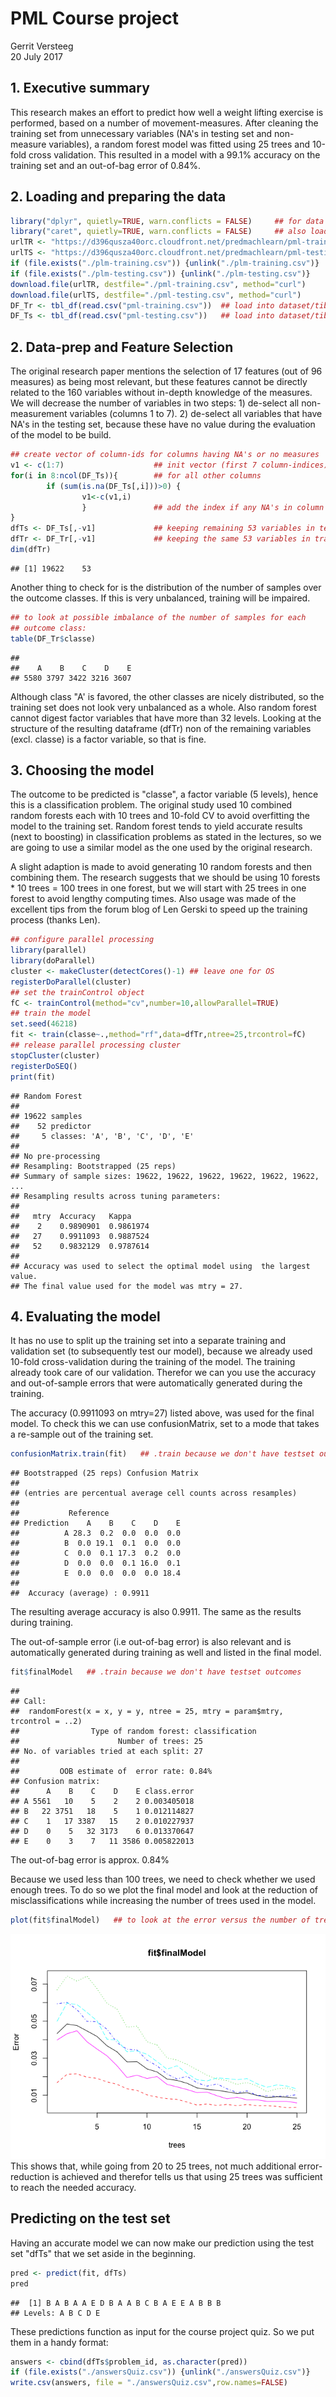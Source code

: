 # PML Course project
Gerrit Versteeg  
20 July 2017  



## 1. Executive summary
This research makes an effort to predict how well a weight lifting exercise is performed, based on a number of movement-measures. After cleaning the training set from unnecessary variables (NA's in testing set and non-measure variables), a random forest model was fitted using 25 trees and 10-fold cross validation. This resulted in a model with a 99.1% accuracy on the training set and an out-of-bag error of 0.84%.

## 2. Loading and preparing the data

```r
library("dplyr", quietly=TRUE, warn.conflicts = FALSE)     ## for data prep
library("caret", quietly=TRUE, warn.conflicts = FALSE)     ## also loads ggplot2
urlTR <- "https://d396qusza40orc.cloudfront.net/predmachlearn/pml-training.csv"
urlTS <- "https://d396qusza40orc.cloudfront.net/predmachlearn/pml-testing.csv"
if (file.exists("./plm-training.csv")) {unlink("./plm-training.csv")}
if (file.exists("./plm-testing.csv")) {unlink("./plm-testing.csv")}
download.file(urlTR, destfile="./pml-training.csv", method="curl")
download.file(urlTS, destfile="./pml-testing.csv", method="curl")
DF_Tr <- tbl_df(read.csv("pml-training.csv"))  ## load into dataset/tibble
DF_Ts <- tbl_df(read.csv("pml-testing.csv"))   ## load into dataset/tibble
```

## 2. Data-prep and Feature Selection
The original research paper mentions the selection of 17 features (out of 96 measures) as being most relevant, but these features cannot be directly related to the 160 variables without in-depth knowledge of the measures. We will decrease the number of variables in two steps: 1) de-select all non-measurement variables (columns 1 to 7). 2) de-select all variables that have NA's in the testing set, because these have no value during the evaluation of the model to be build.

```r
## create vector of column-ids for columns having NA's or no measures
v1 <- c(1:7)                    ## init vector (first 7 column-indices)
for(i in 8:ncol(DF_Ts)){        ## for all other columns
        if (sum(is.na(DF_Ts[,i]))>0) {
                v1<-c(v1,i)
                }               ## add the index if any NA's in column
}
dfTs <- DF_Ts[,-v1]             ## keeping remaining 53 variables in testset
dfTr <- DF_Tr[,-v1]             ## keeping the same 53 variables in trainset
dim(dfTr)
```

```
## [1] 19622    53
```

Another thing to check for is the distribution of the number of samples over the outcome classes. If this is very unbalanced, training will be impaired. 

```r
## to look at possible imbalance of the number of samples for each
## outcome class:
table(DF_Tr$classe)
```

```
## 
##    A    B    C    D    E 
## 5580 3797 3422 3216 3607
```
Although class "A' is favored, the other classes are nicely distributed, so the training set does not look very unbalanced as a whole.
Also random forest cannot digest factor variables that have more than 32 levels. Looking at the structure of the resulting dataframe (dfTr) non of the remaining variables (excl. classe) is a factor variable, so that is fine.

## 3. Choosing the model
The outcome to be predicted is "classe", a factor variable (5 levels), hence this is a classification problem. The original study used 10 combined random forests each with 10 trees and 10-fold CV to avoid overfitting the model to the training set. Random forest tends to yield accurate results (next to boosting) in classification problems as stated in the lectures, so we are going to use a similar model as the one used by the original research.

A slight adaption is made to avoid generating 10 random forests and then combining them. The research suggests that we should be using 10 forests * 10 trees = 100 trees in one forest, but we will start with 25 trees in one forest to avoid lengthy computing times. Also usage was made of the excellent tips from the forum blog of Len Gerski to speed up the training process (thanks Len).


```r
## configure parallel processing
library(parallel)
library(doParallel)
cluster <- makeCluster(detectCores()-1) ## leave one for OS
registerDoParallel(cluster)
## set the trainControl object
fC <- trainControl(method="cv",number=10,allowParallel=TRUE)
## train the model
set.seed(46218)
fit <- train(classe~.,method="rf",data=dfTr,ntree=25,trcontrol=fC)
## release parallel processing cluster
stopCluster(cluster)
registerDoSEQ()
print(fit)
```

```
## Random Forest 
## 
## 19622 samples
##    52 predictor
##     5 classes: 'A', 'B', 'C', 'D', 'E' 
## 
## No pre-processing
## Resampling: Bootstrapped (25 reps) 
## Summary of sample sizes: 19622, 19622, 19622, 19622, 19622, 19622, ... 
## Resampling results across tuning parameters:
## 
##   mtry  Accuracy   Kappa    
##    2    0.9890901  0.9861974
##   27    0.9911093  0.9887524
##   52    0.9832129  0.9787614
## 
## Accuracy was used to select the optimal model using  the largest value.
## The final value used for the model was mtry = 27.
```

## 4. Evaluating the model
It has no use to split up the training set into a separate training and validation set (to subsequently test our model), because we already used 10-fold cross-validation during the training of the model. The training already took care of our validation. Therefor we can you use the accuracy and out-of-sample errors that were automatically generated during the training.

The accuracy (0.9911093 on mtry=27) listed above, was used for the final model. To check this we can use confusionMatrix, set to a mode that takes a re-sample out of the training set.


```r
confusionMatrix.train(fit)   ## .train because we don't have testset outcomes
```

```
## Bootstrapped (25 reps) Confusion Matrix 
## 
## (entries are percentual average cell counts across resamples)
##  
##           Reference
## Prediction    A    B    C    D    E
##          A 28.3  0.2  0.0  0.0  0.0
##          B  0.0 19.1  0.1  0.0  0.0
##          C  0.0  0.1 17.3  0.2  0.0
##          D  0.0  0.0  0.1 16.0  0.1
##          E  0.0  0.0  0.0  0.0 18.4
##                             
##  Accuracy (average) : 0.9911
```
The resulting average accuracy is also 0.9911. The same as the results during training.

The out-of-sample error (i.e out-of-bag error) is also relevant and is automatically generated during training as well and listed in the final model.


```r
fit$finalModel   ## .train because we don't have testset outcomes
```

```
## 
## Call:
##  randomForest(x = x, y = y, ntree = 25, mtry = param$mtry, trcontrol = ..2) 
##                Type of random forest: classification
##                      Number of trees: 25
## No. of variables tried at each split: 27
## 
##         OOB estimate of  error rate: 0.84%
## Confusion matrix:
##      A    B    C    D    E class.error
## A 5561   10    5    2    2 0.003405018
## B   22 3751   18    5    1 0.012114827
## C    1   17 3387   15    2 0.010227937
## D    0    5   32 3173    6 0.013370647
## E    0    3    7   11 3586 0.005822013
```
The out-of-bag error is approx. 0.84%

Because we used less than 100 trees, we need to check whether we used enough trees. To do so we plot the final model and look at the reduction of misclassifications while increasing the number of trees used in the model.


```r
plot(fit$finalModel)   ## to look at the error versus the number of trees
```

![](index_files/figure-html/evaluate3-1.png)<!-- -->
This shows that, while going from 20 to 25 trees, not much additional error-reduction is achieved and therefor tells us that using 25 trees was sufficient to reach the needed accuracy.

## Predicting on the test set
Having an accurate model we can now make our prediction using the test set "dfTs" that we set aside in the beginning.


```r
pred <- predict(fit, dfTs)
pred
```

```
##  [1] B A B A A E D B A A B C B A E E A B B B
## Levels: A B C D E
```

These predictions function as input for the course project quiz.
So we put them in a handy format:

```r
answers <- cbind(dfTs$problem_id, as.character(pred))
if (file.exists("./answersQuiz.csv")) {unlink("./answersQuiz.csv")}
write.csv(answers, file = "./answersQuiz.csv",row.names=FALSE)
```
